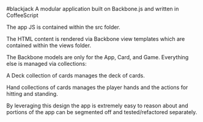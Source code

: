 #blackjack
A modular application built on Backbone.js and written in CoffeeScript

The app JS is contained within the src folder.

The HTML content is rendered via Backbone view templates which are contained within the views folder.

The Backbone models are only for the App, Card, and Game. Everything else is managed via collections:

A Deck collection of cards manages the deck of cards.

Hand collections of cards manages the player hands and the actions for hitting and standing.

By leveraging this design the app is extremely easy to reason about and portions of the app can be segmented off and tested/refactored separately.
